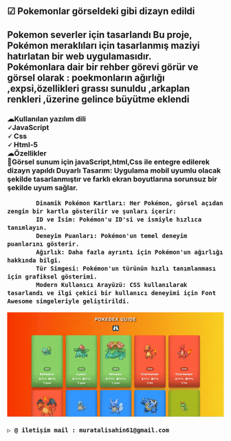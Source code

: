 
</head>
<body>
    <div class="container">
        <h2 class="title">☑ Pokemonlar görseldeki gibi  dizayn edildi</h2>
        <h2>
             Pokemon severler için tasarlandı 
             Bu proje, Pokémon meraklıları için tasarlanmış maziyi hatırlatan  bir web uygulamasıdır.<br>
            Pokémonlara  dair  bir rehber görevi görür ve görsel olarak :
        poekmonların ağırlığı  ,expsi,özellikleri  grassı sunuldu ,arkaplan renkleri ,üzerine gelince büyütme eklendi 
        </h2>
        <h3> ☁Kullanılan yazılım dili <br>
           🗸JavaScript <br>
           🗸 Css <br>
            🗸 Html-5 <br>
            ☁Özellikler<br>
            Görsel sunum için javaScript,html,Css ile entegre edilerek   dizayn yapıldı
            Duyarlı Tasarım: Uygulama mobil uyumlu olacak şekilde tasarlanmıştır ve farklı ekran boyutlarına sorunsuz bir şekilde uyum sağlar.

            Dinamik Pokémon Kartları: Her Pokémon, görsel açıdan zengin bir kartla gösterilir ve şunları içerir:
            ID ve İsim: Pokémon'u ID'si ve ismiyle hızlıca tanımlayın.
            Deneyim Puanları: Pokémon'un temel deneyim puanlarını gösterir.
            Ağırlık: Daha fazla ayrıntı için Pokémon'un ağırlığı hakkında bilgi.
            Tür Simgesi: Pokémon'un türünün hızlı tanımlanması için grafiksel gösterimi.
            Modern Kullanıcı Arayüzü: CSS kullanılarak tasarlandı ve ilgi çekici bir kullanıcı deneyimi için Font Awesome simgeleriyle geliştirildi.
       
   

![alt text](pokemons-guide-ezgif.com-optimize.gif)

    ▷ @ iletişim mail : muratalisahin61@gmail.com
